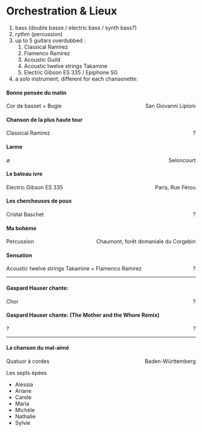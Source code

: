 # Orchestration & Lieux

1. bass (double basse / electric bass / synth bass?)
2. rythm (percussion)
3. up to 5 guitars overdubbed :
    1. Classical Ramirez
    2. Flamenco Ramirez
    3. Acoustic Guild
    4. Acoustic twelve strings Takamine
    5. Electric Gibson ES 335 / Epiphone SG 
4. a solo instrument, different for each chansonette:

#### Bonne pensée du matin 

Cor de basset + Bugle <span style="float:right;">San Giovanni Lipioni</span>

#### Chanson de la plus haute tour 

Classical Ramirez <span style="float:right;">?</span>

#### Larme 

∅ <span style="float:right;">Seloncourt</span>

#### Le bateau ivre 

Electric Gibson ES 335 <span style="float:right;"> Paris, Rue Férou</span>

#### Les chercheuses de poux 

Cristal Baschet <span style="float:right;">?</span>

#### Ma bohème 

Percussion <span style="float:right;"> Chaumont, forêt domaniale du Corgebin</span>

#### Sensation 

Acoustic twelve strings Takamine + Flamenco Ramirez <span style="float:right;">?</span>

----

#### Gaspard Hauser chante:  

Chor <span style="float:right;">?</span>

#### Gaspard Hauser chante: (The Mother and the Whore Remix)

?<span style="float:right;">?</span>

----

#### La chanson du mal-aimé 

Quatuor à cordes <span style="float:right;">Baden-Württemberg</span>

Les septs épées

* Alessia
* Ariane
* Carole
* Maria
* Michèle
* Nathalie
* Sylvie

